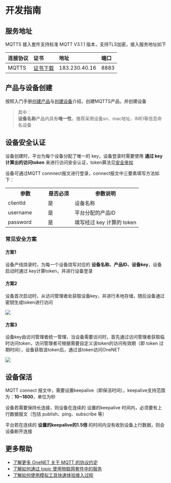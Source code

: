 # 开发指南

## 服务地址

MQTTS 接入套件支持标准 MQTT V3.1.1 版本，支持TLS加密，接入服务地址如下

|连接协议|证书|地址|端口|
|:-|:-|:-|:-|
|MQTTS|[证书下载](/cer/MQTTS-certificate.pem)| 183.230.40.16|8883 |

## 产品与设备创建

按照入门手册[创建产品](/book/easy-manual/product&device/product-create.md)与[创建设备](/book/easy-manual/product&device/device-create/single-device.md)介绍，创建MQTTS产品，并创建设备

> 其中：  
> **设备名称**产品内具有**唯一性**，推荐采用设备sn、mac地址、IMEI等信息命名设备

## 设备安全认证

设备创建时，平台为每个设备分配了唯一的 key，设备登录时需要使用 **通过 key 计算出的访问token** 来进行访问安全认证，token算法见[安全鉴权](/book/easy-manual/auth.md)

设备可通过MQTT connnect报文进行登录，connect报文中三要素填写方法如下：

<table>
<tr><th width="30%">参数</th><th width="20%">是否必须</th><th>参数说明</th></tr>
<tr><td>clientId</td><td>是</td><td>设备名称</td></tr>
<tr><td>username</td><td>是</td><td>平台分配的产品ID</td></tr>
<tr><td>password</td><td>是</td><td>填写经过 key 计算的 token</td></tr>
</table>


### 常见安全方案

#### 方案1
设备产线烧录时，为每一个设备烧写对应的 **设备名称、产品ID、设备key**，设备启动时通过 key计算token，并进行设备登录

#### 方案2 
设备首次启动时，从访问管理者处获取设备key，并进行本地存储，随后设备通过密钥生成token进行访问

![](/images/MQTTS/设备认证2.jpg)

#### 方案3
设备key由访问管理者统一管理，当设备需要访问时，首先通过访问管理者获取临时访问token，访问管理者可根据需要自定义该token的访问有效期（即 token 过期时间），设备获取该token后，通过该token访问OneNET

![](/images/MQTTS/设备认证1.jpg)

## 设备保活

MQTT connect 报文中，需要设置keepalive（即保活时间），keepalive支持范围为：**10~1800**，单位为秒

设备若需要保持长连接，则设备在连续的 设置的keepalive 时间内，必须要有上行数据报文（包括 publish、ping、subscribe 等）

平台若在连续的 **设置的keepalive的1.5倍** 的时间内没有收到设备上行数据，则会设备断开连接

## 更多帮助

- [了解更多 OneNET 关于 MQTT 的协议约定](/book/device-develop/multpro/MQTTS/protocol.md)
- [了解如何通过 topic 使用物联网套件中的服务](/book/device-develop/multpro/MQTTS/topics/introduce.md)
- [了解如何使用模拟工具快速体验接入过程](/book/device-develop/multpro/MQTTS/example/connect.md)
